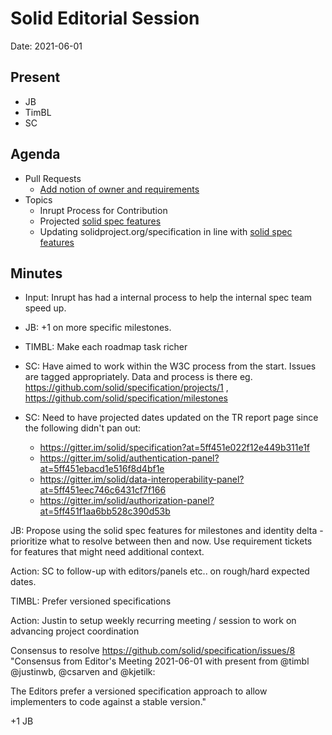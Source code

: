 # Solid Editorial Session
Date: 2021-06-01

## Present

* JB
* TimBL
* SC

## Agenda

- Pull Requests
    - [Add notion of owner and requirements](https://github.com/solid/specification/pull/264)
- Topics
    - Inrupt Process for Contribution
    - Projected [solid spec features](https://docs.google.com/spreadsheets/d/1OyNfITZgptXD-U1DmWeW5sEW3joO9yqziriV1WRR4C8/edit?usp=sharing)
    - Updating solidproject.org/specification in line with [solid spec features](https://docs.google.com/spreadsheets/d/1OyNfITZgptXD-U1DmWeW5sEW3joO9yqziriV1WRR4C8/edit?usp=sharing)

## Minutes

- Input: Inrupt has had a internal process to help the internal spec team speed up.

- JB: +1 on more specific milestones.

- TIMBL: Make each roadmap task richer

- SC: Have aimed to work within the W3C process from the start. Issues are tagged appropriately. Data and process is there eg. https://github.com/solid/specification/projects/1 , https://github.com/solid/specification/milestones

- SC: Need to have projected dates updated on the TR report page since the following didn't pan out:
    - https://gitter.im/solid/specification?at=5ff451e022f12e449b311e1f
    - https://gitter.im/solid/authentication-panel?at=5ff451ebacd1e516f8d4bf1e
    - https://gitter.im/solid/data-interoperability-panel?at=5ff451eec746c6431cf7f166
    - https://gitter.im/solid/authorization-panel?at=5ff451f1aa6bb528c390d53b

JB: Propose using the solid spec features for milestones and identity delta - prioritize what to resolve between then and now. Use requirement tickets for features that might need additional context.

Action: SC to follow-up with editors/panels etc.. on rough/hard expected dates.

TIMBL: Prefer versioned specifications

Action: Justin to setup weekly recurring meeting / session to work on advancing project coordination

Consensus to resolve https://github.com/solid/specification/issues/8
"Consensus from Editor's Meeting 2021-06-01 with present from @timbl @justinwb, @csarven and @kjetilk:

The Editors prefer a versioned specification approach to allow implementers to code against a stable version."

+1 JB
